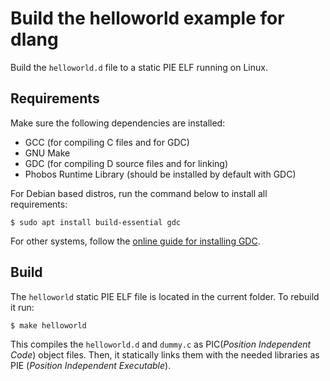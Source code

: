 # Build the helloworld example for dlang

Build the `helloworld.d` file to a static PIE ELF running on Linux.

## Requirements

Make sure the following dependencies are installed:

* GCC (for compiling C files and for GDC)
* GNU Make
* GDC (for compiling D source files and for linking)
* Phobos Runtime Library (should be installed by default with GDC)

For Debian based distros, run the command below to install all requirements:

```
$ sudo apt install build-essential gdc
```

For other systems, follow the [online guide for installing GDC](https://wiki.dlang.org/GDC/Installation).

## Build

The `helloworld` static PIE ELF file is located in the current folder.
To rebuild it run:

```
$ make helloworld
```

This compiles the `helloworld.d` and `dummy.c` as PIC(*Position Independent Code*) object files. Then, it statically links them with the needed libraries as PIE (*Position Independent Executable*). 
